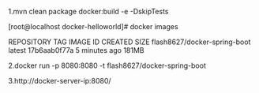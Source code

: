 

1.mvn clean package docker:build -e -DskipTests

[root@localhost docker-helloworld]# docker images

REPOSITORY                            TAG                 IMAGE ID            CREATED             SIZE
flash8627/docker-spring-boot          latest              17b6aab0f77a        5 minutes ago       181MB

2.docker run -p 8080:8080 -t flash8627/docker-spring-boot

3.http://docker-server-ip:8080/




